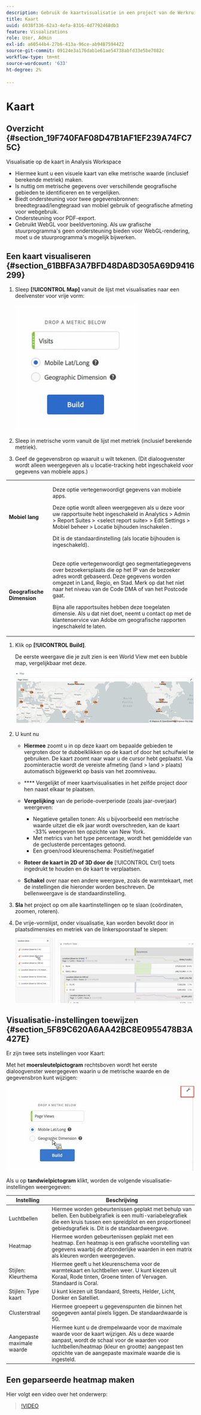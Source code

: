```yaml
---
description: Gebruik de kaartvisualisatie in een project van de Werkruimte.
title: Kaart
uuid: 6038f336-62a3-4efa-8316-4d7792468db3
feature: Visualizations
role: User, Admin
exl-id: a60544b4-27b6-413a-96ce-ab9487594422
source-git-commit: 09124e3a176dab1e61ae54738abfd33e5be7082c
workflow-type: tm+mt
source-wordcount: '633'
ht-degree: 2%

---
```


# Kaart

## Overzicht {#section_19F740FAF08D47B1AF1EF239A74FC75C}

Visualisatie op de kaart in Analysis Workspace

* Hiermee kunt u een visuele kaart van elke metrische waarde (inclusief berekende metriek) maken.
* Is nuttig om metrische gegevens over verschillende geografische gebieden te identificeren en te vergelijken.
* Biedt ondersteuning voor twee gegevensbronnen: breedtegraad/lengtegraad van mobiel gebruik of geografische afmeting voor webgebruik.
* Ondersteuning voor PDF-export.
* Gebruikt WebGL voor beeldvertoning. Als uw grafische stuurprogramma&#39;s geen ondersteuning bieden voor WebGL-rendering, moet u de stuurprogramma&#39;s mogelijk bijwerken.

## Een kaart visualiseren {#section_61BBFA3A7BFD48DA8D305A69D9416299}

1. Sleep **[!UICONTROL Map]** vanuit de lijst met visualisaties naar een deelvenster voor vrije vorm:

   ![](assets/map-viz1.png)

1. Sleep in metrische vorm vanuit de lijst met metriek (inclusief berekende metriek).
1. Geef de gegevensbron op waaruit u wilt tekenen. (Dit dialoogvenster wordt alleen weergegeven als u locatie-tracking hebt ingeschakeld voor gegevens van mobiele apps.)

<table id="table_CD54B433464B4282A7524FB187016C47"> 
 <tbody> 
  <tr> 
   <td colname="col1"> <p><b>Mobiel lang</b> </p> </td> 
   <td colname="col2"> <p>Deze optie vertegenwoordigt gegevens van mobiele apps. </p> <p>Deze optie wordt alleen weergegeven als u deze voor uw rapportsuite hebt ingeschakeld in <span class="ignoretag"> <span class="uicontrol"> Analytics </span> &gt; <span class="uicontrol"> Admin </span> &gt; <span class="uicontrol"> Report Suites </span> &gt; <span class="uicontrol"> &lt;select report suite&gt; </span> &gt; <span class="uicontrol"> Edit Settings </span> &gt; <span class="uicontrol"> Mobiel beheer </span> &gt; <span class="uicontrol"> Locatie bijhouden inschakelen </span> </span>. </p> <p>Dit is de standaardinstelling (als locatie bijhouden is ingeschakeld). </p> </td> 
  </tr> 
  <tr> 
   <td colname="col1"> <p><b>Geografische Dimension  </b> </p> </td> 
   <td colname="col2"> <p>Deze optie vertegenwoordigt geo segmentatiegegevens over bezoekersplaats die op het IP van de bezoeker adres wordt gebaseerd. Deze gegevens worden omgezet in Land, Regio, en Stad. Merk op dat het niet naar het niveau van de Code DMA of van het Postcode gaat. </p> <p>Bijna alle rapportsuites hebben deze toegelaten dimensie. Als u dat niet doet, neemt u contact op met de klantenservice van Adobe om geografische rapporten ingeschakeld te laten. </p> </td> 
  </tr> 
 </tbody> 
</table>

1. Klik op **[!UICONTROL Build]**.

   De eerste weergave die je zult zien is een World View met een bubble map, vergelijkbaar met deze.

   ![](assets/bubble-world-view.png)

1. U kunt nu

   * **Hiermee** zoomt u in op deze kaart om bepaalde gebieden te vergroten door te dubbelklikken op de kaart of door het schuifwiel te gebruiken. De kaart zoomt naar waar u de cursor hebt geplaatst. Via zoominteractie wordt de vereiste afmeting (land > land > plaats) automatisch bijgewerkt op basis van het zoomniveau.
   * **** Vergelijkt of meer kaartvisualisaties in het zelfde project door hen naast elkaar te plaatsen.
   * **Vergelijking** van de periode-overperiode (zoals jaar-overjaar) weergeven:

      * Negatieve getallen tonen: Als u bijvoorbeeld een metrische waarde uitzet die elk jaar wordt overschreden, kan de kaart -33% weergeven ten opzichte van New York.
      * Met metrics van het type percentage, wordt het gemiddelde van de geclusterde percentages getoond.
      * Een groen/rood kleurenschema: Positief/negatief
   * **Roteer de kaart in 2D of 3D door de**   [!UICONTROL Ctrl] toets ingedrukt te houden en de kaart te verplaatsen.

   * **Schakel** over naar een andere weergave, zoals de warmtekaart, met de  [](/help/analyze/analysis-workspace/visualizations/map-visualization.md#section_5F89C620A6AA42BC8E0955478B3A427E) instellingen die hieronder worden beschreven. De bellenweergave is de standaardinstelling.


1. **Sla** het project op om alle kaartinstellingen op te slaan (coördinaten, zoomen, roteren).
1. De vrije-vormlijst, onder visualisatie, kan worden bevolkt door in plaatsdimensies en metriek van de linkerspoorstaaf te slepen:

   ![](assets/location-dimensions.png)

## Visualisatie-instellingen toewijzen {#section_5F89C620A6AA42BC8E0955478B3A427E}

Er zijn twee sets instellingen voor Kaart:

Met het **moersleutelpictogram** rechtsboven wordt het eerste dialoogvenster weergegeven waarin u de metrische waarde en de gegevensbron kunt wijzigen:

![](assets/map-wrench.png)

Als u op **tandwielpictogram** klikt, worden de volgende visualisatie-instellingen weergegeven:

| Instelling | Beschrijving |
|--- |--- |
| Luchtbellen | Hiermee worden gebeurtenissen geplakt met behulp van bellen. Een bubbelgrafiek is een multi-variabelegrafiek die een kruis tussen een spreidplot en een proportioneel gebiedsgrafiek is. Dit is de standaardweergave. |
| Heatmap | Hiermee worden gebeurtenissen geplakt met een heatmap. Een heatmap is een grafische voorstelling van gegevens waarbij de afzonderlijke waarden in een matrix als kleuren worden weergegeven. |
| Stijlen: Kleurthema | Hiermee geeft u het kleurenschema voor de warmtekaart en luchtbellen weer. U kunt kiezen uit Koraal, Rode tinten, Groene tinten of Vervagen. Standaard is Coral. |
| Stijlen: Type kaart | U kunt kiezen uit Standaard, Streets, Helder, Licht, Donker en Satelliet. |
| Clusterstraal | Hiermee groepeert u gegevenspunten die binnen het opgegeven aantal pixels liggen. De standaardwaarde is 50. |
| Aangepaste maximale waarde | Hiermee kunt u de drempelwaarde voor de maximale waarde voor de kaart wijzigen. Als u deze waarde aanpast, wordt de schaal voor de waarden voor luchtbellen/heatmap (kleur en grootte) aangepast ten opzichte van de aangepaste maximale waarde die is ingesteld. |

## Een geparseerde heatmap maken

Hier volgt een video over het onderwerp:

>[!VIDEO](https://video.tv.adobe.com/v/26991/?quality=12)

